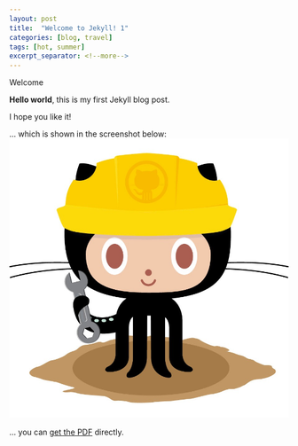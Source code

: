 ```yaml
---
layout: post
title:  "Welcome to Jekyll! 1"
categories: [blog, travel]
tags: [hot, summer]
excerpt_separator: <!--more-->
---
```


Welcome

**Hello world**, this is my first Jekyll blog post.

I hope you like it!

... which is shown in the screenshot below:
![My helpful screenshot](/assets/images/404.jpg)

<!--more-->

... you can [get the PDF](/assets/trackrecords/msc/rl_recsys_draft_dorozhko_anton.pdf) directly.